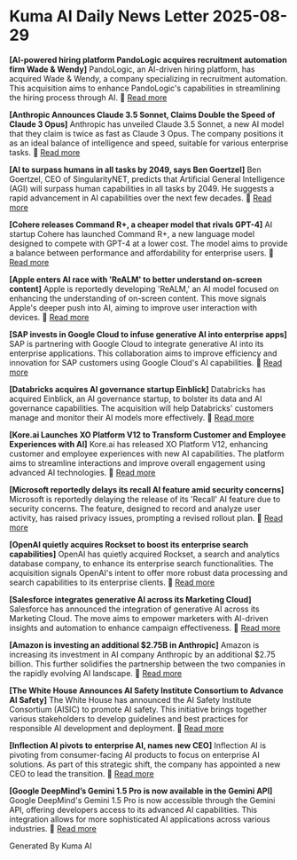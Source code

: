 # Kuma AI Daily News Letter 2025-08-29 

**[AI-powered hiring platform PandoLogic acquires recruitment automation firm Wade & Wendy]**
PandoLogic, an AI-driven hiring platform, has acquired Wade & Wendy, a company specializing in recruitment automation. This acquisition aims to enhance PandoLogic's capabilities in streamlining the hiring process through AI.
🔗 [Read more](https://techcrunch.com/2024/07/26/ai-powered-hiring-platform-pandologic-acquires-recruitment-automation-firm-wade-wendy/)

**[Anthropic Announces Claude 3.5 Sonnet, Claims Double the Speed of Claude 3 Opus]**
Anthropic has unveiled Claude 3.5 Sonnet, a new AI model that they claim is twice as fast as Claude 3 Opus. The company positions it as an ideal balance of intelligence and speed, suitable for various enterprise tasks.
🔗 [Read more](https://www.infoq.com/news/2024/06/anthropic-claude-35-sonnet/)

**[AI to surpass humans in all tasks by 2049, says Ben Goertzel]**
Ben Goertzel, CEO of SingularityNET, predicts that Artificial General Intelligence (AGI) will surpass human capabilities in all tasks by 2049. He suggests a rapid advancement in AI capabilities over the next few decades.
🔗 [Read more](https://www.artificialintelligence-news.com/2024/06/21/ai-to-surpass-humans-in-all-tasks-by-2049-says-ben-goertzel/)

**[Cohere releases Command R+, a cheaper model that rivals GPT-4]**
AI startup Cohere has launched Command R+, a new language model designed to compete with GPT-4 at a lower cost. The model aims to provide a balance between performance and affordability for enterprise users.
🔗 [Read more](https://venturebeat.com/ai/cohere-releases-command-r-a-cheaper-model-that-rivals-gpt-4/)

**[Apple enters AI race with 'ReALM' to better understand on-screen content]**
Apple is reportedly developing 'ReALM,' an AI model focused on enhancing the understanding of on-screen content. This move signals Apple's deeper push into AI, aiming to improve user interaction with devices.
🔗 [Read more](https://www.ithome.com/0/763/472.htm)

**[SAP invests in Google Cloud to infuse generative AI into enterprise apps]**
SAP is partnering with Google Cloud to integrate generative AI into its enterprise applications. This collaboration aims to improve efficiency and innovation for SAP customers using Google Cloud's AI capabilities.
🔗 [Read more](https://www.siliconangle.com/2024/06/26/sap-invests-google-cloud-infuse-generative-ai-enterprise-apps/)

**[Databricks acquires AI governance startup Einblick]**
Databricks has acquired Einblick, an AI governance startup, to bolster its data and AI governance capabilities. The acquisition will help Databricks' customers manage and monitor their AI models more effectively.
🔗 [Read more](https://techcrunch.com/2024/06/27/databricks-acquires-ai-governance-startup-einblick/)

**[Kore.ai Launches XO Platform V12 to Transform Customer and Employee Experiences with AI]**
Kore.ai has released XO Platform V12, enhancing customer and employee experiences with new AI capabilities. The platform aims to streamline interactions and improve overall engagement using advanced AI technologies.
🔗 [Read more](https://www.kore.ai/news/kore-ai-launches-xo-platform-v12-to-transform-customer-and-employee-experiences-with-ai/)

**[Microsoft reportedly delays its recall AI feature amid security concerns]**
Microsoft is reportedly delaying the release of its 'Recall' AI feature due to security concerns. The feature, designed to record and analyze user activity, has raised privacy issues, prompting a revised rollout plan.
🔗 [Read more](https://www.theregister.com/2024/06/14/microsoft_recall_delayed/)

**[OpenAI quietly acquires Rockset to boost its enterprise search capabilities]**
OpenAI has quietly acquired Rockset, a search and analytics database company, to enhance its enterprise search functionalities. The acquisition signals OpenAI's intent to offer more robust data processing and search capabilities to its enterprise clients.
🔗 [Read more](https://techcrunch.com/2024/06/21/openai-quietly-acquires-rockset-to-boost-its-enterprise-search-capabilities/)

**[Salesforce integrates generative AI across its Marketing Cloud]**
Salesforce has announced the integration of generative AI across its Marketing Cloud. The move aims to empower marketers with AI-driven insights and automation to enhance campaign effectiveness.
🔗 [Read more](https://venturebeat.com/ai/salesforce-integrates-generative-ai-across-its-marketing-cloud/)

**[Amazon is investing an additional $2.75B in Anthropic]**
Amazon is increasing its investment in AI company Anthropic by an additional $2.75 billion. This further solidifies the partnership between the two companies in the rapidly evolving AI landscape.
🔗 [Read more](https://www.theverge.com/2024/03/27/24113205/amazon-anthropic-investment-ai-chatbot)

**[The White House Announces AI Safety Institute Consortium to Advance AI Safety]**
The White House has announced the AI Safety Institute Consortium (AISIC) to promote AI safety. This initiative brings together various stakeholders to develop guidelines and best practices for responsible AI development and deployment.
🔗 [Read more](https://www.nist.gov/news-events/news/2024/05/white-house-announces-ai-safety-institute-consortium-advance-ai-safety)

**[Inflection AI pivots to enterprise AI, names new CEO]**
Inflection AI is pivoting from consumer-facing AI products to focus on enterprise AI solutions. As part of this strategic shift, the company has appointed a new CEO to lead the transition.
🔗 [Read more](https://techcrunch.com/2024/05/29/inflection-ai-pivots-to-enterprise-ai-names-new-ceo/)

**[Google DeepMind’s Gemini 1.5 Pro is now available in the Gemini API]**
Google DeepMind's Gemini 1.5 Pro is now accessible through the Gemini API, offering developers access to its advanced AI capabilities. This integration allows for more sophisticated AI applications across various industries.
🔗 [Read more](https://cloud.google.com/blog/products/ai-machine-learning/gemini-1-5-pro-now-available-in-gemini-api)

Generated By Kuma AI
